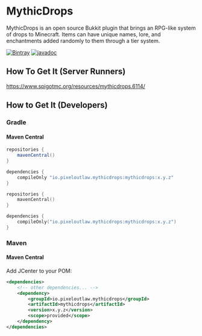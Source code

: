 # MythicDrops

MythicDrops is an open source Bukkit plugin that brings an RPG-like system of drops to Minecraft. Items can
have unique names, lore, and enchantments added randomly to them through a tier system.

[![Bintray](https://img.shields.io/bintray/v/pixeloutlaw/mythicdrops/mythicdrops?style=flat-square)](https://bintray.com/pixeloutlaw/mythicdrops/mythicdrops)
[![javadoc](https://javadoc.io/badge2/io.pixeloutlaw.mythicdrops/mythicdrops/javadoc.svg?style=flat-square)](https://javadoc.io/doc/io.pixeloutlaw.mythicdrops/mythicdrops)

## How To Get It (Server Runners)

https://www.spigotmc.org/resources/mythicdrops.6114/

## How to Get It (Developers)

### Gradle

#### Maven Central

```groovy
repositories {
    mavenCentral()
}

dependencies {
    compileOnly "io.pixeloutlaw.mythicdrops:mythicdrops:x.y.z"
}
```

```kotlin
repositories {
    mavenCentral()
}

dependencies {
    compileOnly("io.pixeloutlaw.mythicdrops:mythicdrops:x.y.z")
}
```

### Maven

#### Maven Central

Add JCenter to your POM:

```xml
<dependencies>
    <!-- other dependencies... -->
    <dependency>
        <groupId>io.pixeloutlaw.mythicdrops</groupId>
        <artifactId>mythicdrops</artifactId>
        <version>x.y.z</version>
        <scope>provided</scope>
    </dependency>
</dependencies>
```

